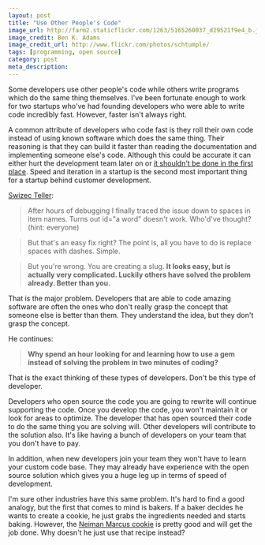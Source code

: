 ```yaml
---
layout: post
title: "Use Other People's Code"
image_url: http://farm2.staticflickr.com/1263/5165260037_d29521f9e4_b.jpg
image_credit: Ben K. Adams
image_credit_url: http://www.flickr.com/photos/schtumple/
tags: [programming, open source]
category: post
meta_description: 
---
```


Some developers use other people's code while others write programs which do the same thing themselves. I've been fortunate enough to work for two startups who've had founding developers who were able to write code incredibly fast. However, faster isn't always right.

A common attribute of developers who code fast is they roll their own code instead of using known software which does the same thing. Their reasoning is that they can build it faster than reading the documentation and implementing someone else's code. Although this could be accurate it can either hurt the development team later on or [it shouldn't be done in the first place](http://bretthard.in/2009/09/insecure-cryptographic-storage/). Speed and iteration in a startup is the second most important thing for a startup behind customer development.

[Swizec Teller](http://swizec.com/blog/always-look-for-the-gem/swizec/6287):

> After hours of debugging I finally traced the issue down to spaces in item names. Turns out id="a word" doesn't work. Who'd've thought? (hint: everyone)

> But that's an easy fix right? The point is, all you have to do is replace spaces with dashes. Simple.

> But you're wrong. You are creating a slug. __It looks easy, but is actually very complicated. Luckily others have solved the problem already. Better than you.__

That is the major problem. Developers that are able to code amazing software are often the ones who don't really grasp the concept that someone else is better than them. They understand the idea, but they don't grasp the concept. 

He continues:

> __Why spend an hour looking for and learning how to use a gem instead of solving the problem in two minutes of coding?__

That is the exact thinking of these types of developers. Don't be this type of developer.

Developers who open source the code you are going to rewrite will continue supporting the code. Once you develop the code, you won't maintain it or look for areas to optimize. The developer that has open sourced their code to do the same thing you are solving will. Other developers will contribute to the solution also. It's like having a bunch of developers on your team that you don't have to pay.

In addition, when new developers join your team they won't have to learn your custom code base. They may already have experience with the open source solution which gives you a huge leg up in terms of speed of development.

I'm sure other industries have this same problem. It's hard to find a good analogy, but the first that comes to mind is bakers. If a baker decides he wants to create a cookie, he just grabs the ingredients needed and starts baking. However, the [Neiman Marcus cookie](http://www.neimanmarcuscareers.com/story/recipe.shtml) is pretty good and will get the job done. Why doesn't he just use that recipe instead?

